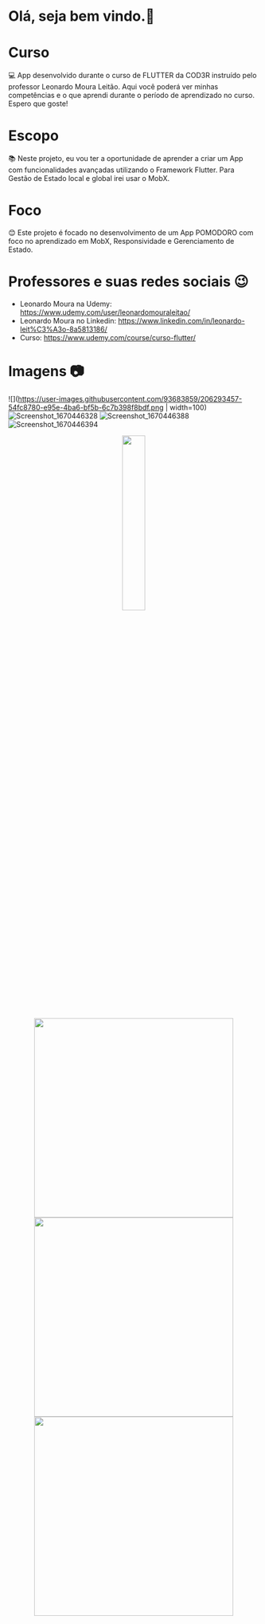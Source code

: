 # Olá, seja bem vindo.👋

# Curso
💻 App desenvolvido durante o curso de FLUTTER da COD3R instruído pelo professor Leonardo Moura Leitão. Aqui você poderá ver minhas competências e o que aprendi durante o período de aprendizado no curso. Espero que goste!

# Escopo
📚 Neste projeto, eu vou ter a oportunidade de aprender a criar um App com funcionalidades avançadas utilizando o Framework Flutter. Para Gestão de Estado local e global irei usar o MobX. 

# Foco
😊 Este projeto é focado no desenvolvimento de um App POMODORO com foco no aprendizado em MobX, Responsividade e Gerenciamento de Estado.

# Professores e suas redes sociais 😉

* Leonardo Moura na Udemy: https://www.udemy.com/user/leonardomouraleitao/
* Leonardo Moura no Linkedin: https://www.linkedin.com/in/leonardo-leit%C3%A3o-8a5813186/
* Curso: https://www.udemy.com/course/curso-flutter/

# Imagens 📷

![](https://user-images.githubusercontent.com/93683859/206293457-54fc8780-e95e-4ba6-bf5b-6c7b398f8bdf.png | width=100)
![Screenshot_1670446328](https://user-images.githubusercontent.com/93683859/206293462-5635f676-6ba9-4c24-8152-634f92f617bc.png)
![Screenshot_1670446388](https://user-images.githubusercontent.com/93683859/206293463-66977674-b50e-4ba4-8244-95e2dc991e72.png)
![Screenshot_1670446394](https://user-images.githubusercontent.com/93683859/206293465-7ddb106d-b96c-4261-a38c-0ce313541eaa.png)

<div align="center">
    <img src="https://user-images.githubusercontent.com/93683859/206293457-54fc8780-e95e-4ba6-bf5b-6c7b398f8bdf.png" width="30%"</img> 
    <img src="/images/2.png" width="400px"</img> 
</div>
<div align="center">
    <img src="/images/3.png" width="400px"</img> 
    <img src="/images/4.png" width="400px"</img> 
</div>
